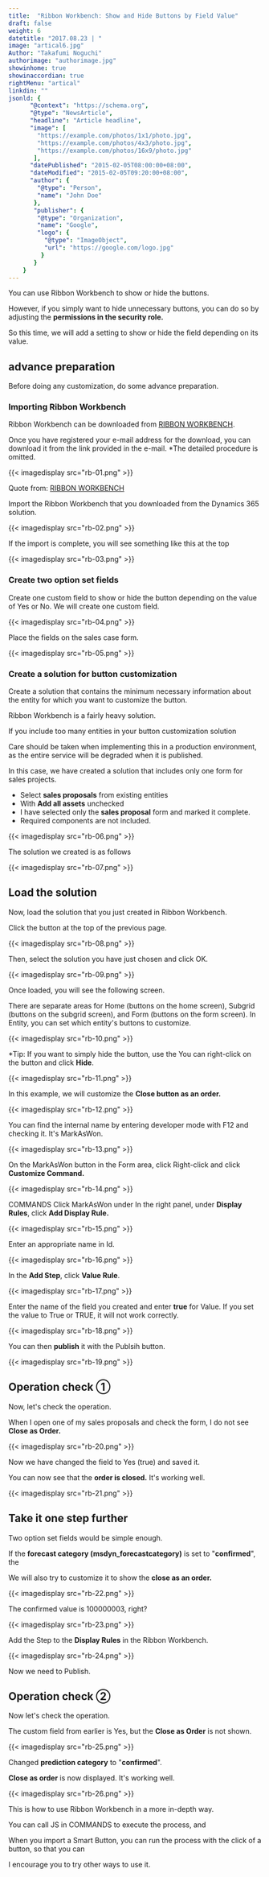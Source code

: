 ```yaml
---
title:  "Ribbon Workbench: Show and Hide Buttons by Field Value"
draft: false
weight: 6
datetitle: "2017.08.23 | "
image: "artical6.jpg"
Author: "Takafumi Noguchi"
authorimage: "authorimage.jpg"
showinhome: true
showinaccordian: true
rightMenu: "artical"
linkdin: ""
jsonld: {
      "@context": "https://schema.org",
      "@type": "NewsArticle",
      "headline": "Article headline",
      "image": [
        "https://example.com/photos/1x1/photo.jpg",
        "https://example.com/photos/4x3/photo.jpg",
        "https://example.com/photos/16x9/photo.jpg"
       ],
      "datePublished": "2015-02-05T08:00:00+08:00",
      "dateModified": "2015-02-05T09:20:00+08:00",
      "author": {
        "@type": "Person",
        "name": "John Doe"
       },
       "publisher": {
        "@type": "Organization",
        "name": "Google",
        "logo": {
          "@type": "ImageObject",
          "url": "https://google.com/logo.jpg"
         }
       }
    }
---
```

<!-- Intro  -->
You can use Ribbon Workbench to show or hide the buttons.

However, if you simply want to hide unnecessary buttons, you can do so by adjusting the **permissions in the security role.**

So this time, we will add a setting to show or hide the field depending on its value.


## advance preparation
Before doing any customization, do some advance preparation.

### Importing Ribbon Workbench
Ribbon Workbench can be downloaded from [RIBBON WORKBENCH](https://www.develop1.net/public/rwb/ribbonworkbench.aspx).

Once you have registered your e-mail address for the download, you can download it from the link provided in the e-mail.
*The detailed procedure is omitted.

<!-- Quate Box -->
  <!-- Image= rb-01.png -->
{{< imagedisplay src="rb-01.png" >}}

  Quote from: [RIBBON WORKBENCH](https://www.develop1.net/public/rwb/ribbonworkbench.aspx)

Import the Ribbon Workbench that you downloaded from the Dynamics 365 solution.
<!-- Image= rb-02.png -->
{{< imagedisplay src="rb-02.png" >}}

If the import is complete, you will see something like this at the top
<!-- Image= rb-03.png -->
{{< imagedisplay src="rb-03.png" >}}

### Create two option set fields
Create one custom field to show or hide the button depending on the value of Yes or No.
We will create one custom field.
<!-- Image= rb-04.png -->
{{< imagedisplay src="rb-04.png" >}}

Place the fields on the sales case form.
<!-- Image= rb-05.png -->
{{< imagedisplay src="rb-05.png" >}}

### Create a solution for button customization
Create a solution that contains the minimum necessary information about the entity for which you want to customize the button.

Ribbon Workbench is a fairly heavy solution.

If you include too many entities in your button customization solution

Care should be taken when implementing this in a production environment, as the entire service will be degraded when it is published.

In this case, we have created a solution that includes only one form for sales projects.
 * Select **sales proposals** from existing entities
 * With **Add all assets** unchecked
 * I have selected only the **sales proposal** form and marked it complete.
 * Required components are not included.

<!-- Image= rb-06.png -->
{{< imagedisplay src="rb-06.png" >}}

The solution we created is as follows
<!-- Image= rb-07.png -->
{{< imagedisplay src="rb-07.png" >}}

## Load the solution
Now, load the solution that you just created in Ribbon Workbench.

Click the button at the top of the previous page.
<!-- Image= rb-08.png -->
{{< imagedisplay src="rb-08.png" >}}

Then, select the solution you have just chosen and click OK.
<!-- Image= rb-09.png -->
{{< imagedisplay src="rb-09.png" >}}

Once loaded, you will see the following screen.

There are separate areas for Home (buttons on the home screen), Subgrid (buttons on the subgrid screen), and Form (buttons on the form screen).
In Entity, you can set which entity's buttons to customize.
<!-- Image= rb-10.png -->
{{< imagedisplay src="rb-10.png" >}}

*Tip: If you want to simply hide the button, use the
You can right-click on the button and click **Hide**.
<!-- Image= rb-11.png -->
{{< imagedisplay src="rb-11.png" >}}

In this example, we will customize the **Close button as an order.**
<!-- Image= rb-12.png -->
{{< imagedisplay src="rb-12.png" >}}

You can find the internal name by entering developer mode with F12 and checking it.
It's MarkAsWon.
<!-- Image= rb-13.png -->
{{< imagedisplay src="rb-13.png" >}}

On the MarkAsWon button in the Form area, click
Right-click and click **Customize Command.**
<!-- Image= rb-14.png -->
{{< imagedisplay src="rb-14.png" >}}

COMMANDS Click MarkAsWon under
In the right panel, under **Display Rules**, click **Add Display Rule.**
<!-- Image= rb-15.png -->
{{< imagedisplay src="rb-15.png" >}}

Enter an appropriate name in Id.
<!-- Image= rb-16.png -->
{{< imagedisplay src="rb-16.png" >}}

In the **Add Step**, click **Value Rule**.
<!-- Image= rb-17.png -->
{{< imagedisplay src="rb-17.png" >}}

Enter the name of the field you created and enter **true** for Value.
If you set the value to True or TRUE, it will not work correctly.
<!-- Image= rb-18.png -->
{{< imagedisplay src="rb-18.png" >}}

You can then **publish** it with the Publsih button.
<!-- Image= rb-19.png -->
{{< imagedisplay src="rb-19.png" >}}

## Operation check ① 
Now, let's check the operation.

When I open one of my sales proposals and check the form, I do not see **Close as Order.**
<!-- Image= rb-20.png -->
{{< imagedisplay src="rb-20.png" >}}

Now we have changed the field to Yes (true) and saved it.

You can now see that the **order is closed.** It's working well.
<!-- Image= rb-21.png -->
{{< imagedisplay src="rb-21.png" >}}

## Take it one step further
Two option set fields would be simple enough.

If the **forecast category (msdyn_forecastcategory)** is set to "**confirmed**", the

We will also try to customize it to show the **close as an order.**
<!-- Image= rb-22.png -->
{{< imagedisplay src="rb-22.png" >}}

The confirmed value is 100000003, right?
<!-- Image= rb-23.png -->
{{< imagedisplay src="rb-23.png" >}}

Add the Step to the **Display Rules** in the Ribbon Workbench.
<!-- Image= rb-24.png -->
{{< imagedisplay src="rb-24.png" >}}

Now we need to Publish.

## Operation check ②
Now let's check the operation.

The custom field from earlier is Yes, but the **Close as Order** is not shown.
<!-- Image= rb-25.png -->
{{< imagedisplay src="rb-25.png" >}}

Changed **prediction category** to "**confirmed**".

**Close as order** is now displayed. It's working well.
<!-- Image= rb-26.png -->
{{< imagedisplay src="rb-26.png" >}}

This is how to use Ribbon Workbench in a more in-depth way.

You can call JS in COMMANDS to execute the process, and

When you import a Smart Button, you can run the process with the click of a button, so that you can

I encourage you to try other ways to use it.